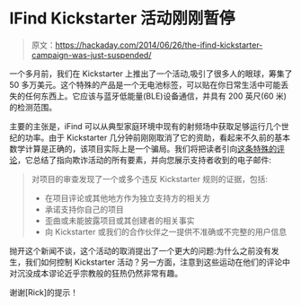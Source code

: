 # IFind Kickstarter 活动刚刚暂停

> 原文：<https://hackaday.com/2014/06/26/the-ifind-kickstarter-campaign-was-just-suspended/>

一个多月前，我们在 Kickstarter 上推出了一个活动,吸引了很多人的眼球，筹集了 50 多万美元。这个特殊的产品是一个无电池标签，可以贴在你日常生活中可能丢失的任何东西上。它应该与蓝牙低能量(BLE)设备通信，并具有 200 英尺(60 米)的检测范围。

主要的主张是，iFind 可以从典型家庭环境中现有的射频场中获取足够运行几个世纪的功率。由于 Kickstarter 几分钟前刚刚取消了它的资助，看起来不久前的基本数学计算是正确的，该项目实际上是一个骗局。我们将把读者引向[这条特殊的评论](https://www.kickstarter.com/projects/yuansong84/ifind-the-worlds-first-battery-free-item-locating/comments?cursor=7108461#comment-7108460)，它总结了指向欺诈活动的所有要素，并向您展示支持者收到的电子邮件:

> 对项目的审查发现了一个或多个违反 Kickstarter 规则的证据，包括:
> 
> *   在项目评论或其他地方作为独立支持方的相关方
> *   承诺支持你自己的项目
> *   歪曲或未能披露项目或其创建者的相关事实
> *   向 Kickstarter 或我们的合作伙伴之一提供不准确或不完整的用户信息

抛开这个新闻不谈，这个活动的取消提出了一个更大的问题:为什么之前没有发生，我们如何控制 Kickstarter 活动？另一方面，注意到这些运动在他们的评论中对沉没成本谬论近乎宗教般的狂热仍然非常有趣。

谢谢[Rick]的提示！